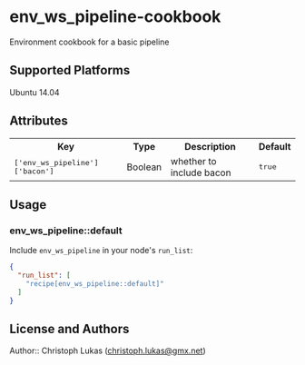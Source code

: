 # env_ws_pipeline-cookbook

Environment cookbook for a basic pipeline

## Supported Platforms

Ubuntu 14.04

## Attributes

<table>
  <tr>
    <th>Key</th>
    <th>Type</th>
    <th>Description</th>
    <th>Default</th>
  </tr>
  <tr>
    <td><tt>['env_ws_pipeline']['bacon']</tt></td>
    <td>Boolean</td>
    <td>whether to include bacon</td>
    <td><tt>true</tt></td>
  </tr>
</table>

## Usage

### env_ws_pipeline::default

Include `env_ws_pipeline` in your node's `run_list`:

```json
{
  "run_list": [
    "recipe[env_ws_pipeline::default]"
  ]
}
```

## License and Authors

Author:: Christoph Lukas (<christoph.lukas@gmx.net>)
